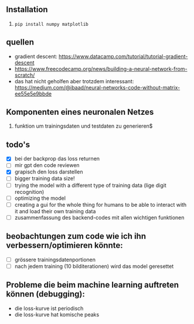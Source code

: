 ## Installation
1. ```pip install numpy matplotlib```
## quellen
- gradient descent: https://www.datacamp.com/tutorial/tutorial-gradient-descent 
- https://www.freecodecamp.org/news/building-a-neural-network-from-scratch/
- das hat nicht geholfen aber trotzdem interessant: https://medium.com/@ibaad/neural-networks-code-without-matrix-ee55e5e9bbde 

## Komponenten eines neuronalen Netzes
1. funktion um trainingsdaten und testdaten zu generieren$

## todo's
- [x] bei der backprop das loss returnen
- [ ] mir gpt den code reviewen
- [x] grapisch den loss darstellen
- [ ] bigger training data size!
- [ ] trying the model with a different type of training data (lige digit recognition)
- [ ] optimizing the model
- [ ] creating a gui for the whole thing for humans to be able to interact with it and load their own training data
- [ ] zusammenfassung des backend-codes mit allen wichtigen funktionen

## beobachtungen zum code wie ich ihn verbessern/optimieren könnte:
- [ ] grössere trainingsdatenportionen
- [ ] nach jedem training (10 bilditerationen) wird das model geresettet

## Probleme die beim machine learning auftreten können (debugging):
- die loss-kurve ist periodisch
- die loss-kurve hat komische peaks
